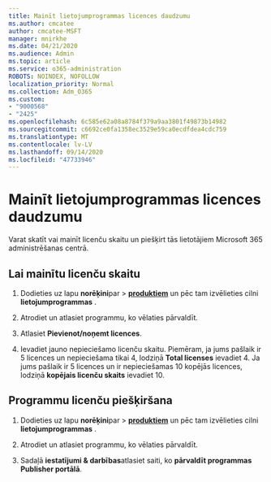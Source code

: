 ```yaml
---
title: Mainīt lietojumprogrammas licences daudzumu
ms.author: cmcatee
author: cmcatee-MSFT
manager: mnirkhe
ms.date: 04/21/2020
ms.audience: Admin
ms.topic: article
ms.service: o365-administration
ROBOTS: NOINDEX, NOFOLLOW
localization_priority: Normal
ms.collection: Adm_O365
ms.custom:
- "9000568"
- "2425"
ms.openlocfilehash: 6c585e62a08a8784f379a9aa3801f49873b14982
ms.sourcegitcommit: c6692ce0fa1358ec3529e59ca0ecdfdea4cdc759
ms.translationtype: MT
ms.contentlocale: lv-LV
ms.lasthandoff: 09/14/2020
ms.locfileid: "47733946"
---
```

# <a name="change-app-license-quantity"></a>Mainīt lietojumprogrammas licences daudzumu

Varat skatīt vai mainīt licenču skaitu un piešķirt tās lietotājiem Microsoft 365 administrēšanas centrā. 

## <a name="to-change-license-quantity"></a>Lai mainītu licenču skaitu

1. Dodieties uz lapu **norēķini**par  >  **[produktiem](https://go.microsoft.com/fwlink/p/?linkid=842054)** un pēc tam izvēlieties cilni **lietojumprogrammas** .

2. Atrodiet un atlasiet programmu, ko vēlaties pārvaldīt.  

3. Atlasiet **Pievienot/noņemt licences**.

4. Ievadiet jauno nepieciešamo licenču skaitu. Piemēram, ja jums pašlaik ir 5 licences un nepieciešama tikai 4, lodziņā **Total licenses** ievadiet 4. Ja jums pašlaik ir 5 licences un ir nepieciešamas 10 kopējās licences, lodziņā **kopējais licenču skaits** ievadiet 10.

## <a name="to-assign-app-licenses"></a>Programmu licenču piešķiršana

1. Dodieties uz lapu **norēķini**par  >  **[produktiem](https://go.microsoft.com/fwlink/p/?linkid=842054)** un pēc tam izvēlieties cilni **lietojumprogrammas** .

2. Atrodiet un atlasiet programmu, ko vēlaties pārvaldīt.  

3. Sadaļā **iestatījumi & darbības**atlasiet saiti, ko **pārvaldīt programmas Publisher portālā**.